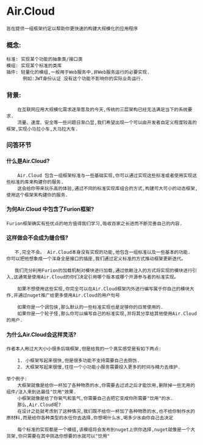 # Air.Cloud
    
    旨在提供一组框架约定以帮助你更快速的构建大规模化的应用程序

### 概念:

    标准: 实现某个功能的抽象类/接口类
    模组: 实现某个标准的类库
    插件: 轻量化的模组,一般用于Web服务中,非Web服务运行的必要实现. 
          例如:JWT身份认证 没有这个功能不影响你的实际业务运行.

### 背景:
        
        在互联网应用大规模化需求逐渐普及的今天,传统的三层架构已经无法满足当下的系统要求.
        流量、速度、安全等一些问题日渐凸显,我们希望出现一个可以由开发者自定义程度较高的框架,实现小马拉小车,大马拉大车.

### 问答环节

#### 什么是Air.Cloud?

        Air.Cloud 包含一组框架标准与一些基础实现,你可以通过实现这些标准或者使用实现这些标准的库来构建你的服务.
        这会给你带来玩乐高的体验,通过不同的标准实现库组合的方式,构建可大可小的动态框架,使用这个框架来构建你的服务.

#### 为何Air.Cloud 中包含了Furion框架?

    Furion框架确实有些优点的地方值得我们学习,吸收百家之长进而不断完善自己的内容.

#### 这样做会不会成为缝合怪?

       不,完全不会。 Air.Cloud本身没有实现的功能,他包含一组标准以及一些基本的功能.
    你可以把他想象成一个浑身全是接口的插座,我们通过定义标准的方式推动框架更新迭代。

       我们充分利用Furion的加载机制对模块进行加载,通过依赖注入的方式将实现的模块进行引入,这通常是使用Air.Cloud的你们决定引用哪个版本或哪个开源参与者的标准实现。

        如果不想使用这些实现,你完全可以在Air.Cloud框架内外进行编写属于你自己的模块大作,并通过nuget推广给更多使用Air.Cloud的用户句号

        如果你是一个调包侠,那么默认的一些标准实现也是足够你的日常使用的.
        如果你是一个轮子怪,那么你可以编写自己的标准实现,并将其分享给其他使用Air.Cloud的用户.
        

#### 为什么Air.Cloud会这样灵活?

    作者本人用过大大小小很多后端框架,但是给我的一个真实感受是有如下两点:

        1. 小框架写起来很快,但是很多功能不支持需要自己去捯饬.
        2. 大框架写起来很慢,往往一个小功能小服务需要投入更多的时间与精力去维护.
    
    举个例子:
        大框架就像是给你一杯加了各种物质的水,你需要去过滤之后才能饮用,删除掉一些无用的组件/注入来到达最佳"饮用"效果. 
        小框架就像是给了你氧气和氢气,你需要自己去把它变成你所需要"饮用"的水.
        那么,Air.Cloud呢? 
        在设计之处就考虑到了这种情况,我们既不给你一杯加了各种物质的水,也不给你制作水的原材料,而是给你各种类型的水任你去选择,你想喝什么水,喝多少水由你自己去决定

        每个标准的实现都是一个模组,该模组将会发布到nuget上供你选择,nuget就像是一个大货架,你只需要在其中挑选你想要的水就可以"饮用"








